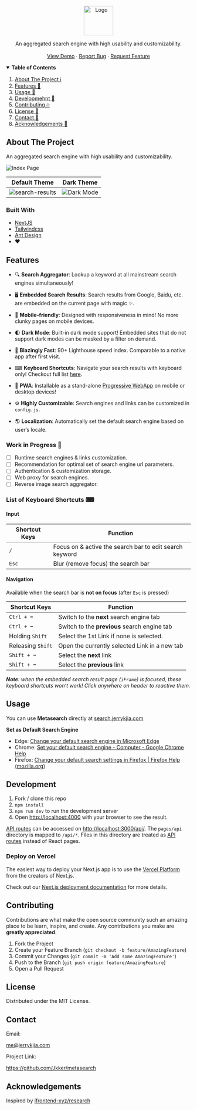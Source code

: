 <p align="center">
  <a href="https://github.com/Jkker/metasearch">
    <img src="https://pics-1304851365.file.myqcloud.com/img/20210421013957.png" alt="Logo" height=80>
  </a>
  <p align="center">
    An aggregated search engine with high usability and customizability.
    <br />
    <br />
    <a href="https://search.jerrykjia.com/">View Demo</a>
    ·
    <a href="https://github.com/Jkker/metasearch/issues">Report Bug</a>
    ·
    <a href="https://github.com/Jkker/metasearch/issues">Request Feature</a>
  </p>
</p>


<details open="open">
  <summary><b style="display: inline-block">Table of Contents</b></summary>
  <ol>
    <li><a href="#about-the-project">About The Project ℹ</a></li>
		<li><a href="#features">Features 🌟</a></li>
    <li><a href="#usage">Usage 🚓</a></li>
    <li><a href="#development">Developmehnt 🔨</a></li>
    <li><a href="#contributing">Contributing 💦</a></li>
    <li><a href="#license">License 📃</a></li>
    <li><a href="#contact">Contact 📧</a></li>
    <li><a href="#acknowledgements">Acknowledgements 🎉</a></li>
  </ol>
</details>


## About The Project

An aggregated search engine with high usability and customizability.

![Index Page](https://pics-1304851365.file.myqcloud.com/img/index.jpeg)

| Default Theme                                                | Dark Theme                                                   |
| ------------------------------------------------------------ | ------------------------------------------------------------ |
| ![search-results](https://pics-1304851365.file.myqcloud.com/img/search-results.jpeg) | ![Dark Mode](https://pics-1304851365.file.myqcloud.com/img/dark-mode.png) |

### Built With

* [NextJS](https://nextjs.org/)
* [Tailwindcss](https://tailwindcss.com/)
* [Ant Design](https://ant.design/)
* ❤

## Features

* 🔍 **Search Aggregator**: Lookup a keyword at all mainstream search engines simultaneously!

* 🖥 **Embedded Search Results**:  Search results from Google, Baidu, etc. are embedded on the current page with magic ✨.
*  📱 **Mobile-friendly**: Designed with responsiveness in mind! No more clunky pages on mobile devices.
* 🌓 **Dark Mode**: Built-in dark mode support! Embedded sites that do not support dark modes can be masked by a filter on demand.
* 🚀 **Blazingly Fast**: 90+ Lighthouse speed index. Comparable to a native app after first visit.
* ⌨ **Keyboard Shortcuts**: Navigate your search results with keyboard only! Checkout full list [here](#list-of-keyboard-shortcuts).
* 🧰 **PWA**: Installable as a stand-alone [Progressive WebApp](https://web.dev/what-are-pwas/) on mobile or desktop devices!
* ⚙ **Highly Customizable**: Search engines and links can be customized in `config.js`.

* 🌎 **Localization**: Automatically set the default search engine based on user’s locale.

### Work in Progress 🚧

- [ ] Runtime search engines & links customization.
- [ ] Recommendation for optimal set of search engine url parameters.
- [ ] Authentication & customization storage.
- [ ] Web proxy for search engines.
- [ ] Reverse image search aggregator.

### List of Keyboard Shortcuts ⌨

#### Input

| Shortcut Keys | Function                                                |
| ------------- | ------------------------------------------------------- |
| `/`           | Focus on & active the search bar to edit search keyword |
| `Esc`         | Blur (remove focus) the search bar                      |

#### Navigation

Available when the search bar is **not on focus** (after `Esc`  is pressed)


| Shortcut Keys     | Function                                      |
| ----------------- | --------------------------------------------- |
| `Ctrl + ➡`        | Switch to the **next** search engine tab      |
| `Ctrl + ⬅`        | Switch to the **previous** search engine tab  |
| Holding `Shift`   | Select the 1st Link if none is selected.      |
| Releasing `Shift` | Open the currently selected Link in a new tab |
| `Shift + ➡`       | Select the **next** link                      |
| `Shift + ⬅`       | Select the **previous** link                  |

_**Note**: when the embedded search result page (`iFrame`) is focused, these keyboard shortcuts won’t work! Click anywhere on header to reactive them._

## Usage

You can use **Metasearch** directly at [search.jerrykjia.com](https://search.jerrykjia.com/)

**Set as Default Search Engine**

* Edge: [Change your default search engine in Microsoft Edge](https://support.microsoft.com/en-us/microsoft-edge/change-your-default-search-engine-in-microsoft-edge-cccaf51c-a4df-a43e-8036-d4d2c527a791)
* Chrome: [Set your default search engine - Computer - Google Chrome Help](https://support.google.com/chrome/answer/95426?co=GENIE.Platform%3DDesktop&hl=en)
* Firefox: [Change your default search settings in Firefox | Firefox Help (mozilla.org)](https://support.mozilla.org/en-US/kb/change-your-default-search-settings-firefox)

## Development

1. Fork / clone this repo
2. `npm install`
3. `npm run dev` to run the development server
4. Open [http://localhost:4000](http://localhost:4000) with your browser to see the result.


[API routes](https://nextjs.org/docs/api-routes/introduction) can be accessed on [http://localhost:3000/api/](http://localhost:3000/api/). The `pages/api` directory is mapped to `/api/*`. Files in this directory are treated as [API routes](https://nextjs.org/docs/api-routes/introduction) instead of React pages.

### Deploy on Vercel

The easiest way to deploy your Next.js app is to use the [Vercel Platform](https://vercel.com/new?utm_medium=default-template&filter=next.js&utm_source=create-next-app&utm_campaign=create-next-app-readme) from the creators of Next.js.

Check out our [Next.js deployment documentation](https://nextjs.org/docs/deployment) for more details.

## Contributing
Contributions are what make the open source community such an amazing place to be learn, inspire, and create. Any contributions you make are **greatly appreciated**.
1. Fork the Project
2. Create your Feature Branch (`git checkout -b feature/AmazingFeature`)
3. Commit your Changes (`git commit -m 'Add some AmazingFeature'`)
4. Push to the Branch (`git push origin feature/AmazingFeature`)
5. Open a Pull Request
## License
Distributed under the MIT License.

## Contact
Email:

[me@jerrykjia.com](mailto:me@jerrykjia.com)

Project Link:

https://github.com/Jkker/metasearch

## Acknowledgements

Inspired by [ifrontend-xyz/research](https://github.com/ifrontend-xyz/research)